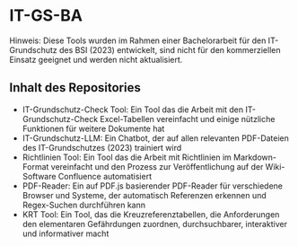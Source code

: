 # IT-GS-BA

Hinweis: Diese Tools wurden im Rahmen einer Bachelorarbeit für den IT-Grundschutz des BSI (2023) entwickelt, sind nicht für den kommerziellen Einsatz geeignet und werden nicht aktualisiert.

## Inhalt des Repositories

- IT-Grundschutz-Check Tool: Ein Tool das die Arbeit mit den IT-Grundschutz-Check Excel-Tabellen vereinfacht und einige nützliche Funktionen für weitere Dokumente hat
- IT-Grundschutz-LLM: Ein Chatbot, der auf allen relevanten PDF-Dateien des IT-Grundschutzes (2023) trainiert wird
- Richtlinien Tool: Ein Tool das die Arbeit mit Richtlinien im Markdown-Format vereinfacht und den Prozess zur Veröffentlichung auf der Wiki-Software Confluence automatisiert
- PDF-Reader: Ein auf PDF.js basierender PDF-Reader für verschiedene Browser und Systeme, der automatisch Referenzen erkennen und Regex-Suchen durchführen kann
- KRT Tool: Ein Tool, das die Kreuzreferenztabellen, die Anforderungen den elementaren Gefährdungen zuordnen, durchsuchbarer, interaktiver und informativer macht
 
